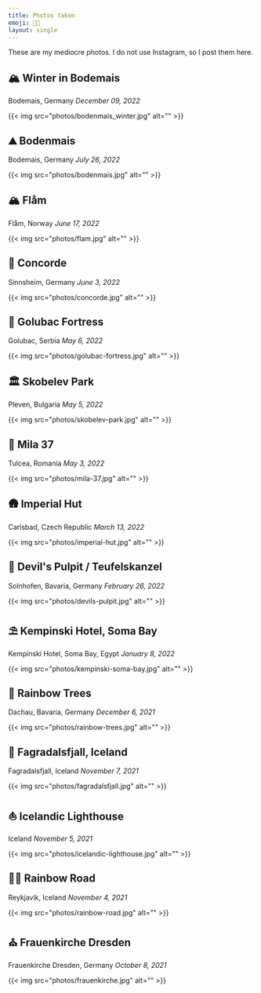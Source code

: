 ```yaml
---
title: Photos taken
emoji: 🤳🏽
layout: single
---
```


These are my mediocre photos. I do not use Instagram, so I post them here.

## 🏔️ Winter in Bodemais

Bodemais, Germany _December 09, 2022_

{{< img src="photos/bodenmais_winter.jpg" alt="" >}}


## ⛰️ Bodenmais

Bodemais, Germany _July 26, 2022_

{{< img src="photos/bodenmais.jpg" alt="" >}}

## 🏔️ Flåm

Flåm, Norway _June 17, 2022_

{{< img src="photos/flam.jpg" alt="" >}}

## 💺 Concorde

Sinnsheim, Germany _June 3, 2022_

{{< img src="photos/concorde.jpg" alt="" >}}

## 🏰 Golubac Fortress

Golubac, Serbia _May 6, 2022_

{{< img src="photos/golubac-fortress.jpg" alt="" >}}

## 🏛️ Skobelev Park

Pleven, Bulgaria _May 5, 2022_

{{< img src="photos/skobelev-park.jpg" alt="" >}}

## 🌊 Mila 37

Tulcea, Romania _May 3, 2022_

{{< img src="photos/mila-37.jpg" alt="" >}}

## 🛖 Imperial Hut

Carlsbad, Czech Republic _March 13, 2022_

{{< img src="photos/imperial-hut.jpg" alt="" >}}

## 👹 Devil's Pulpit / Teufelskanzel

Solnhofen, Bavaria, Germany _February 26, 2022_

{{< img src="photos/devils-pulpit.jpg" alt="" >}}

## ⛱️ Kempinski Hotel, Soma Bay

Kempinski Hotel, Soma Bay, Egypt _January 8, 2022_

{{< img src="photos/kempinski-soma-bay.jpg" alt="" >}}

## 🌈 Rainbow Trees

Dachau, Bavaria, Germany _December 6, 2021_

{{< img src="photos/rainbow-trees.jpg" alt="" >}}

## 🌋 Fagradalsfjall, Iceland

Fagradalsfjall, Iceland _November 7, 2021_

{{< img src="photos/fagradalsfjall.jpg" alt="" >}}

## ⛵ Icelandic Lighthouse

Iceland _November 5, 2021_

{{< img src="photos/icelandic-lighthouse.jpg" alt="" >}}

## 🏳️‍🌈 Rainbow Road

Reykjavik, Iceland _November 4, 2021_

{{< img src="photos/rainbow-road.jpg" alt="" >}}

⛪ Frauenkirche Dresden
----------------------

Frauenkirche Dresden, Germany _October 8, 2021_

{{< img src="photos/frauenkirche.jpg" alt="" >}}